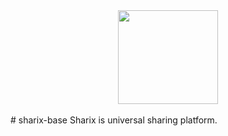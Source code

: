 <div align="center">
  <a href="https://github.com/mex3/sharix-base">
    <img width="160" height="150" src="https://host.dexmp.now.sh/">
  </a>
  <br>
  <br>
</div>
# sharix-base
Sharix is universal sharing platform.



